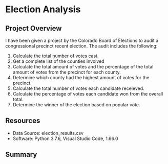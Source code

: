 # Election Analysis

## Project Overview
I have been given a project by the Colorado Board of Elections to audit a congressional precinct recent election. The audit 
includes the following:

1. Calculate the total number of votes cast.
2. Get a complete list of the counties involved
3. Calculate the total amount of votes and the percentage of the total amount of votes from the precinct for each county.
4. Determine which county had the highest amount of votes for the precinct.
5. Calculate the total number of votes each candidate receieved.
6. Calculate the percentage of votes each candidate won from the overall total.
7. Determine the winner of the election based on popular vote.

## Resources
- Data Source: election_results.csv
- Software: Python 3.7.6, Visual Studio Code, 1.66.0

## Summary
